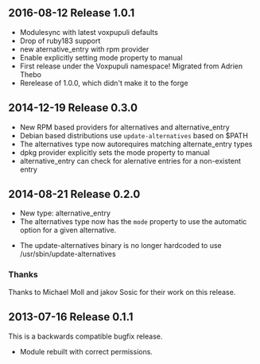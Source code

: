 ## 2016-08-12 Release 1.0.1

 * Modulesync with latest voxpupuli defaults
 * Drop of ruby183 support
 * new aternative_entry with rpm provider
 * Enable explicitly setting mode property to manual
 * First release under the Voxpupuli namespace! Migrated from Adrien Thebo
 * Rerelease of 1.0.0, which didn't make it to the forge


## 2014-12-19 Release 0.3.0

  * New RPM based providers for alternatives and alternative_entry
  * Debian based distributions use `update-alternatives` based on $PATH
  * The alternatives type now autorequires matching alternate_entry types
  * dpkg provider explicitly sets the mode property to manual
  * alternative_entry can check for alernative entries for a non-existent entry


## 2014-08-21 Release 0.2.0

  * New type: alternative_entry
  * The alternatives type now has the `mode` property to use the automatic
    option for a given alternative.
  - The update-alternatives binary is no longer hardcoded to use
    /usr/sbin/update-alternatives

### Thanks

Thanks to Michael Moll and jakov Sosic for their work on this release.


## 2013-07-16 Release 0.1.1

This is a backwards compatible bugfix release.

  * Module rebuilt with correct permissions.
